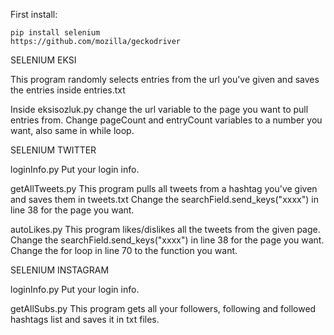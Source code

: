 First install:

    pip install selenium
    https://github.com/mozilla/geckodriver
    

SELENIUM EKSI

This program randomly selects entries from the url you've given and saves the entries inside entries.txt  

  Inside eksisozluk.py change the url variable to the page you want to pull entries from.
    Change pageCount and entryCount variables to a number you want, also same in while loop.


SELENIUM TWITTER
  
  loginInfo.py
    Put your login info.

  getAllTweets.py
    This program pulls all tweets from a hashtag you've given and saves them in tweets.txt
      Change the searchField.send_keys("xxxx") in line 38 for the page you want.
    
  autoLikes.py
    This program likes/dislikes all the tweets from the given page.
      Change the searchField.send_keys("xxxx") in line 38 for the page you want.
      Change the for loop in line 70 to the function you want.

SELENIUM INSTAGRAM

  loginInfo.py
    Put your login info.
    
  getAllSubs.py
    This program gets all your followers, following and followed hashtags list and saves it in txt files.
    
